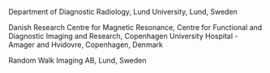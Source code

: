 Department of Diagnostic Radiology, Lund University, Lund, Sweden

Danish Research Centre for Magnetic Resonance, Centre for Functional and Diagnostic Imaging and Research, Copenhagen University Hospital - Amager and Hvidovre, Copenhagen, Denmark

Random Walk Imaging AB, Lund, Sweden
